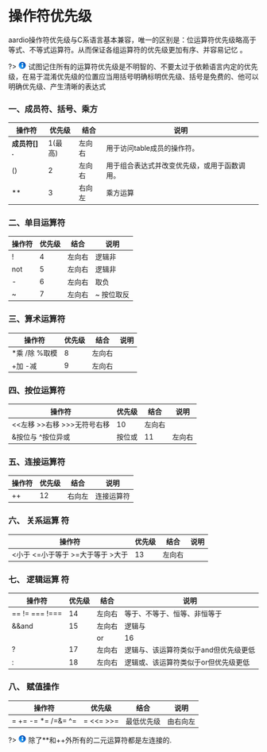 # 操作符优先级

aardio操作符优先级与C系语言基本兼容，唯一的区别是：位运算符优先级略高于等式、不等式运算符。从而保证各组运算符的优先级更加有序、并容易记忆 。

?> ![](../../icon/info.gif) 试图记住所有的运算符优先级是不明智的、不要太过于依赖语言内定的优先级，在易于混淆优先级的位置应当用括号明确标明优先级、括号是免费的、他可以明确优先级、产生清晰的表达式

### 一、成员符、括号、乘方

|  操作符 |  优先级 |  结合 |  说明 |
| --- | --- | --- | --- |
| **成员符[] .** | 1(最高) |  左向右 | 用于访问table成员的操作符。 |
| () | 2 |  左向右 | 用于组合表达式并改变优先级，或用于函数调用。 |
|  ** | 3 |  右向左 |  乘方运算 |

### 二、单目运算符

|  操作符 |  优先级 |  结合 |  说明 |
| --- | --- | --- | --- |
| ! | 4 |  左向右 | 逻辑非 |
| not | 5 |  左向右 | 逻辑非 |
| - | 6 |  左向右 |  取负 |
| ~ | 7 |  左向右 | ~ 按位取反 |

### 三、算术运算符

|  操作符 |  优先级 |  结合 |  说明 |
| --- | --- | --- | --- |
| *乘 /除 %取模 | 8 |  左向右 |  |
| +加 -减 | 9 |  左向右 |  |

### 四、按位运算符

|  操作符 |  优先级 |  结合 |  说明 |
| --- | --- | --- | --- |
| <<左移 >>右移  >>>无符号右移 | 10 |  左向右 |  |
| &按位与 ^按位异或 |按位或 | 11 |  左向右 | C语言中位运算符的优先级低于==、!= |

### 五、连接运算符

|  操作符 |  优先级 |  结合 |  说明 |
| --- | --- | --- | --- |
| ++ | 12 | 右向左 |  连接运算符 |

### 六、 **关系运算** 符

|  操作符 |  优先级 |  结合 |  说明 |
| --- | --- | --- | --- |
| <小于 <=小于等于 >=大于等于 >大于 | 13 |  左向右 |  |

### 七、 **逻辑运算** 符

|  操作符 |  优先级 |  结合 |  说明 |
| --- | --- | --- | --- |
| == != === !=== | 14 |  左向右 | 等于、不等于、恒等、非恒等于 |
| &&and | 15 |  左向右 | 逻辑与 |
| || or | 16 |  左向右 | 逻辑或 |
| ? | 17 |  左向右 | 逻辑与、该运算符类似于and但优先级更低 |
| : | 18 |  左向右 | 逻辑或、该运算符类似于or但优先级更低 |

### 八、 **赋值操作**

|  操作符 |  优先级 |  结合 |  说明 |
| --- | --- | --- | --- |
| = += -= *= /=&= ^= |= <<= >>= |  最低优先级 | 由右向左 | aardio中赋值操作符不能用于表达式并返回值,只能用于独立的赋值语句 |

?> ![](../../icon/info.gif) 除了**和++外所有的二元运算符都是左连接的.


